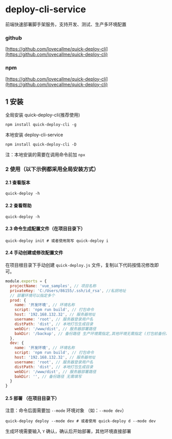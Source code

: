 # deploy-cli-service

前端快速部署脚手架服务，支持开发、测试、生产多环境配置

### github

[https://github.com/lovecallme/quick-deploy-cli](https://github.com/lovecallme/quick-deploy-cli)

### npm

[https://github.com/lovecallme/quick-deploy-cli](https://github.com/lovecallme/quick-deploy-cli)

## 1 安装

全局安装 quick-deploy-cli(推荐使用)

```shell
npm install quick-deploy-cli -g
```

本地安装 deploy-cli-service

```shell
npm install quick-deploy-cli -D
```

注：本地安装的需要在调用命令前加 `npx`

### 2 使用（以下示例都采用全局安装方式）

#### 2.1 查看版本

```shell
quick-deploy -h
```

#### 2.2 查看帮助

```shell
quick-deploy -h
```
#### 2.3 命令生成配置文件（在项目目录下）

```shell
quick-deploy init # 或者使用简写 quick-deploy i
```

#### 2.4 手动创建或修改配置文件

在项目根目录下手动创建 `quick-deploy.js` 文件，复制以下代码按情况修改即可。

```javascript
module.exports = {
  projectName: 'vue_samples', // 项目名称
  privateKey: 'C:/Users/86155/.ssh/id_rsa', //私钥地址
  // 部署环境可以指定多个
  prod: {
    name: '开发环境', // 环境名称
    script: 'npm run build', // 打包命令
    host: '192.168.132.32', // 服务器地址
    username: 'root', // 服务器登录用户名
    distPath: 'dist', // 本地打包生成目录
    webDir: '/www/dist', // 服务器部署路径
    bakDir: '/backup', // 备份路径 生产环境需指定,其他环境无需指定 (打包前备份之前部署目录 最终备份路径为 /backup/last-dist/dist.zip)
  },
  dev: {
    name: '开发环境', // 环境名称
    script: 'npm run build', // 打包命令
    host: '192.168.132.32', // 服务器地址
    username: 'root', // 服务器登录用户名
    distPath: 'dist', // 本地打包生成目录
    webDir: '/www/dist', // 服务器部署路径
    bakDir: '', // 备份路径 无需填写
  }
}
```

#### 2.5 部署 （在项目目录下）

注意：命令后面需要加 `--mode` 环境对象 （如：`--mode dev`）

```shell
quick-deploy deploy --mode dev # 或者使用 quick-deploy d --mode dev
```

生成环境需要输入 `Y` 确认，确认后开始部署，其他环境直接部署